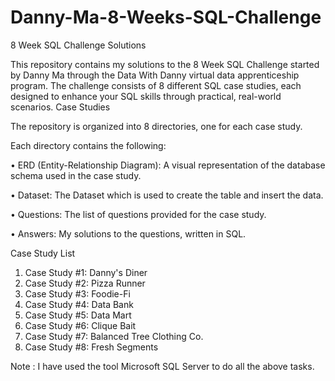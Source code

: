 # Danny-Ma-8-Weeks-SQL-Challenge

8 Week SQL Challenge Solutions

This repository contains my solutions to the 8 Week SQL Challenge started by Danny Ma through the Data With Danny virtual data apprenticeship program. The challenge consists of 8 different SQL case studies, each designed to enhance your SQL skills through practical, real-world scenarios.
Case Studies

The repository is organized into 8 directories, one for each case study. 

Each directory contains the following:

•	ERD (Entity-Relationship Diagram): A visual representation of the database schema used in the case study.

•	Dataset: The Dataset which is used to create the table and insert the data.

•	Questions: The list of questions provided for the case study.


•	Answers: My solutions to the questions, written in SQL.

Case Study List
1.	Case Study #1: Danny's Diner
2.	Case Study #2: Pizza Runner
3.	Case Study #3: Foodie-Fi
4.	Case Study #4: Data Bank
5.	Case Study #5: Data Mart
6.	Case Study #6: Clique Bait
7.	Case Study #7: Balanced Tree Clothing Co.
8.	Case Study #8: Fresh Segments


Note : I have used the tool Microsoft SQL Server to do all the above tasks.
